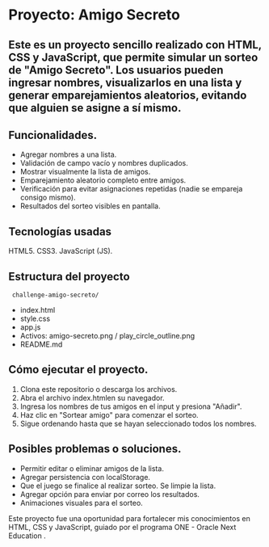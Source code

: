 <h1>Proyecto: Amigo Secreto</h1>

Este es un proyecto sencillo realizado con HTML, CSS y JavaScript, que permite simular un sorteo de "Amigo Secreto". Los usuarios pueden ingresar nombres, 
visualizarlos en una lista y generar emparejamientos aleatorios, evitando que alguien se asigne a sí mismo.
---

## Funcionalidades. 
- Agregar nombres a una lista. 
- Validación de campo vacío y nombres duplicados. 
- Mostrar visualmente la lista de amigos.
- Emparejamiento aleatorio completo entre amigos. 
- Verificación para evitar asignaciones repetidas (nadie se empareja consigo mismo). 
- Resultados del sorteo visibles en pantalla. 

## Tecnologías usadas

HTML5. 
CSS3. 
JavaScript (JS).

## Estructura del proyecto

``` challenge-amigo-secreto/``` 
- index.html
- style.css
- app.js
- Activos: amigo-secreto.png / play_circle_outline.png
- README.md

## Cómo ejecutar el proyecto.

1. Clona este repositorio o descarga los archivos.
2. Abra el archivo index.htmlen su navegador.
3. Ingresa los nombres de tus amigos en el input y presiona "Añadir".
4. Haz clic en "Sortear amigo" para comenzar el sorteo.
5. Sigue ordenando hasta que se hayan seleccionado todos los nombres.

## Posibles problemas o soluciones.

- Permitir editar o eliminar amigos de la lista.
- Agregar persistencia con localStorage.
- Que el juego se finalice al realizar sorteo. Se limpie la lista.
- Agregar opción para enviar por correo los resultados.
- Animaciones visuales para el sorteo.

Este proyecto fue una oportunidad para fortalecer mis conocimientos en HTML, CSS y JavaScript, guiado por el programa ONE - Oracle Next Education . 
